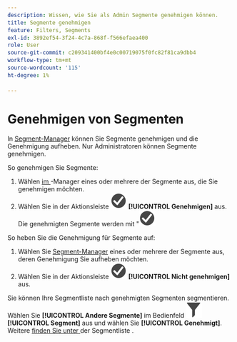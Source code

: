 ```yaml
---
description: Wissen, wie Sie als Admin Segmente genehmigen können.
title: Segmente genehmigen
feature: Filters, Segments
exl-id: 3892ef54-3f24-4c7a-868f-f566efaea400
role: User
source-git-commit: c209341400bf4e0c00719075f0fc82f81ca9dbb4
workflow-type: tm+mt
source-wordcount: '115'
ht-degree: 1%

---
```


# Genehmigen von Segmenten

In [Segment-Manager](seg-manage.md) können Sie Segmente genehmigen und die Genehmigung aufheben. Nur Administratoren können Segmente genehmigen.

So genehmigen Sie Segmente:

1. Wählen [ im ](seg-manage.md)-Manager eines oder mehrere der Segmente aus, die Sie genehmigen möchten.
1. Wählen Sie in der Aktionsleiste ![CheckmarkCircle](/help/assets/icons/CheckmarkCircle.svg) **[!UICONTROL Genehmigen]** aus. Die genehmigten Segmente werden mit &quot;![&quot; ](/help/assets/icons/CheckmarkCircle.svg)

So heben Sie die Genehmigung für Segmente auf:

1. Wählen Sie [Segment-Manager](seg-manage.md) eines oder mehrere der Segmente aus, deren Genehmigung Sie aufheben möchten.
1. Wählen Sie in der Aktionsleiste ![CheckmarkCircle](/help/assets/icons/CheckmarkCircle.svg) **[!UICONTROL Nicht genehmigen]** aus.


Sie können Ihre Segmentliste nach genehmigten Segmenten segmentieren. Wählen Sie **[!UICONTROL Andere Segmente]** im Bedienfeld ![Segment](/help/assets/icons/Filter.svg) **[!UICONTROL Segment]** aus und wählen Sie **[!UICONTROL Genehmigt]**. Weitere [ finden Sie unter ](/help/components/segments/seg-filter.md) der Segmentliste .
